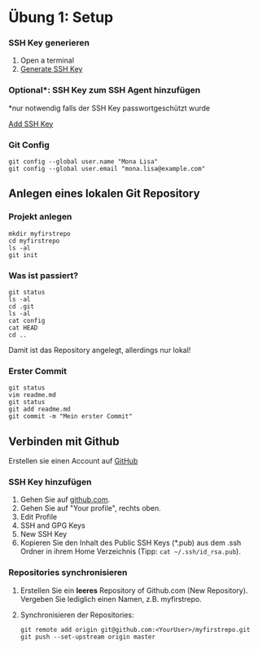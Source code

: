 # Übung 1: Setup

### SSH Key generieren
1. Open a terminal
2. [Generate SSH Key](https://help.github.com/articles/generating-a-new-ssh-key-and-adding-it-to-the-ssh-agent/#generating-a-new-ssh-key)

### Optional*: SSH Key zum SSH Agent hinzufügen

*nur notwendig falls der SSH Key passwortgeschützt wurde

[Add SSH Key](https://help.github.com/articles/generating-a-new-ssh-key-and-adding-it-to-the-ssh-agent/#adding-your-ssh-key-to-the-ssh-agent)

### Git Config
```
git config --global user.name "Mona Lisa"
git config --global user.email "mona.lisa@example.com"
```

## Anlegen eines lokalen Git Repository

### Projekt anlegen
```
mkdir myfirstrepo
cd myfirstrepo
ls -al
git init
```

### Was ist passiert?
```
git status
ls -al
cd .git
ls -al
cat config
cat HEAD
cd ..
```
Damit ist das Repository angelegt, allerdings nur lokal!

### Erster Commit
```
git status
vim readme.md
git status
git add readme.md
git commit -m "Mein erster Commit"
```

## Verbinden mit Github
Erstellen sie einen Account auf [GitHub](www.github.com)

### SSH Key hinzufügen
1. Gehen Sie auf [github.com](www.github.com).
2. Gehen Sie auf "Your profile", rechts oben.
3. Edit Profile
4. SSH and GPG Keys
5. New SSH Key
6. Kopieren Sie den Inhalt des Public SSH Keys (*.pub) aus dem .ssh Ordner in ihrem Home Verzeichnis (Tipp: `cat ~/.ssh/id_rsa.pub`).

### Repositories synchronisieren
1. Erstellen Sie ein **leeres** Repository of Github.com (New Repository). Vergeben Sie lediglich einen Namen, z.B. myfirstrepo.
2. Synchronisieren der Repositories:

	```
	git remote add origin git@github.com:<YourUser>/myfirstrepo.git
	git push --set-upstream origin master
	```